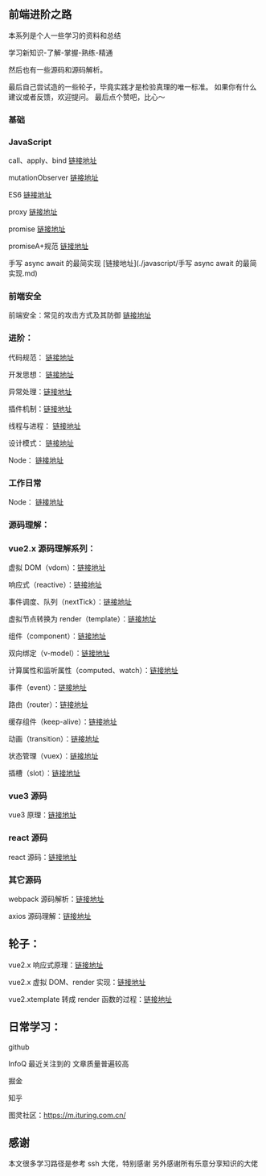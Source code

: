 ## 前端进阶之路

本系列是个人一些学习的资料和总结

学习新知识-了解-掌握-熟练-精通

然后也有一些源码和源码解析。

最后自己尝试造的一些轮子，毕竟实践才是检验真理的唯一标准。
如果你有什么建议或者反馈，欢迎提问。
最后点个赞吧，比心～

### 基础

### JavaScript

call、apply、bind [链接地址](./javascript/call、apply、bind.md)

mutationObserver [链接地址](./javascript/MutationObserver.md)

ES6 [链接地址](./javascript/ES6.md)

proxy [链接地址](./javascript/Proxy.md)

promise [链接地址](./javascript/Promise.md)

promiseA+规范 [链接地址](./javascript/PromiseA.md)

手写 async await 的最简实现 [链接地址](./javascript/手写 async await 的最简实现.md)

### 前端安全

前端安全：常见的攻击方式及其防御 [链接地址](./javascript/前端安全.md)

### 进阶：

代码规范： [链接地址](./升阶/代码规范.md)

开发思想： [链接地址](./升阶/开发思想.md)

异常处理：[链接地址](./升阶/异常处理.md)

插件机制：[链接地址](./升阶/插件机制.md)

线程与进程： [链接地址](./升阶/线程与进程.md)

设计模式： [链接地址](./升阶/设计模式.md)

Node： [链接地址](./node/node.md)

### 工作日常

Node： [链接地址](./版本管理/Git提交信息.md)

### 源码理解：

### vue2.x 源码理解系列：

虚拟 DOM（vdom）：[链接地址](./vue/dvue/src/vdom.md)

响应式（reactive）：[链接地址](./vue/dvue/src/reactive.md)

事件调度、队列（nextTick）：[链接地址](./vue/dvue/src/nextTick.md)

虚拟节点转换为 render（template）：[链接地址](./vue/dvue/src/template.md)

组件（component）：[链接地址](./vue/dvue/src/component.md)

双向绑定（v-model）：[链接地址](./vue/dvue/src/v-model.md)

计算属性和监听属性（computed、watch）：[链接地址](./vue/dvue/src/computed-watch.md)

事件（event）：[链接地址](./vue/dvue/src/event.md)

路由（router）：[链接地址](./vue/dvue/src/router.md)

缓存组件（keep-alive）：[链接地址](./vue/dvue/src/keep-alive.md)

动画（transition）：[链接地址](./vue/dvue/src/transition.md)

状态管理（vuex）：[链接地址](./vue/dvue/src/vuex.md)

插槽（slot）：[链接地址](./vue/dvue/src/slot.md)

### vue3 源码

vue3 原理：[链接地址](./vue/vue3原理.md)

### react 源码

react 源码：[链接地址](./vue/react源码学习.md)

### 其它源码

webpack 源码解析：[链接地址](工程化/webpack/webpack源码解析.md)

axios 源码理解：[链接地址](./axios/axios.md)

## 轮子：

vue2.x 响应式原理：[链接地址](https://github.com/a448206058/dVue)

vue2.x 虚拟 DOM、render 实现：[链接地址](https://github.com/a448206058/dVue)

vue2.xtemplate 转成 render 函数的过程：[链接地址](https://github.com/a448206058/dVue)

## 日常学习：

github

InfoQ 最近关注到的 文章质量普遍较高

掘金

知乎

图灵社区：https://m.ituring.com.cn/

## 感谢

本文很多学习路径是参考 ssh 大佬，特别感谢
另外感谢所有乐意分享知识的大佬
